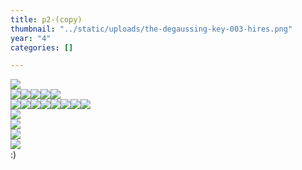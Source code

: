 ```yaml
---
title: p2-(copy)
thumbnail: "../static/uploads/the-degaussing-key-003-hires.png"
year: "4"
categories: []

---
```

![](/uploads/screenshot-2022-09-25-200530.png)  
![](/uploads/screenshot-2022-02-25-163929.png)![](/uploads/screenshot-2022-09-25-201453.png)![](/uploads/screenshot-2022-02-13-142833.png)![](/uploads/screenshot-2022-02-14-222324.png)![](/uploads/panasonic-in-serious-rubber-80.png)  
![](/uploads/screenshot-2022-09-16-151955.png)![](/uploads/screenshot-2022-03-22-151058.png)![](/uploads/screenshot-2021-11-28-193503.png)![](/uploads/screenshot-2022-02-24-183030.png)![](/uploads/screenshot-2022-02-25-150550.png)![](/uploads/screenshot-2022-03-20-234042.png)![](/uploads/screenshot-2022-02-21-194216.png)![](/uploads/screenshot-2022-03-04-001029.png)  
![](/uploads/screenshot-2022-09-25-204133.png)  
![](/uploads/screenshot-2022-05-07-120353.png)  
![](/uploads/screenshot-2022-08-03-165140.png)  
![](/uploads/repetition.png)  
:)